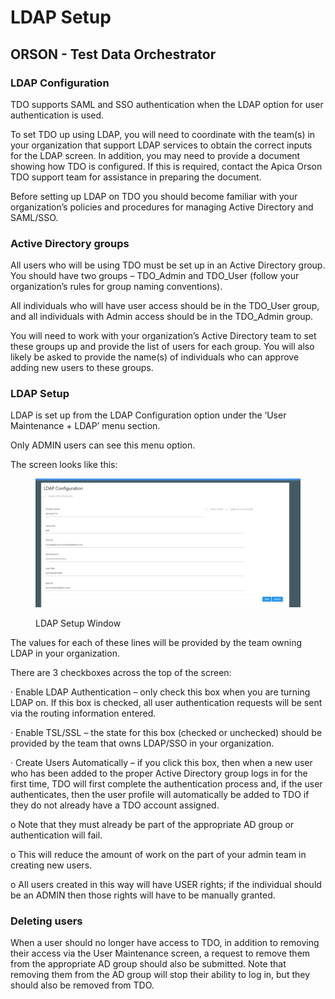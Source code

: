 # LDAP Setup

## ORSON - Test Data Orchestrator

### LDAP Configuration

TDO supports SAML and SSO authentication when the LDAP option for user authentication is used.

&#x20;

To set TDO up using LDAP, you will need to coordinate with the team(s) in your organization that support LDAP services to obtain the correct inputs for the LDAP screen.  In addition, you may need to provide a document showing how TDO is configured.  If this is required, contact the Apica Orson TDO support team for assistance in preparing the document.

&#x20;

Before setting up LDAP on TDO you should become familiar with your organization’s policies and procedures for managing Active Directory and SAML/SSO.

### &#x20;Active Directory groups

All users who will be using TDO must be set up in an Active Directory group. You should have two groups – TDO\_Admin and TDO\_User (follow your organization’s rules for group naming conventions).

&#x20;

All individuals who will have user access should be in the TDO\_User group, and all individuals with Admin access should be in the TDO\_Admin group.

&#x20;

You will need to work with your organization’s Active Directory team to set these groups up and provide the list of users for each group.  You will also likely be asked to provide the name(s) of individuals who can approve adding new users to these groups.

&#x20;&#x20;

### LDAP Setup

LDAP is set up from the LDAP Configuration option under the ‘User Maintenance + LDAP’ menu section.&#x20;

&#x20;

Only ADMIN users can see this menu option.

&#x20;

The screen looks like this:

&#x20;

<figure><img src="../../../.gitbook/assets/image (10).png" alt=""><figcaption><p>LDAP Setup Window</p></figcaption></figure>

&#x20;

The values for each of these lines will be provided by the team owning LDAP in your organization.&#x20;

&#x20;

There are 3 checkboxes across the top of the screen:

·       Enable LDAP Authentication – only check this box when you are turning LDAP on.  If this box is checked, all user authentication requests will be sent via the routing information entered.&#x20;

·       Enable TSL/SSL – the state for this box (checked or unchecked) should be provided by the team that owns LDAP/SSO in your organization.

·       Create Users Automatically – if you click this box, then when a new user who has been added to the proper Active Directory group logs in for the first time, TDO will first complete the authentication process and, if the user authenticates, then the user profile will automatically be added to TDO if they do not already have a TDO account assigned.

o   Note that they must already be part of the appropriate AD group or authentication will fail.

o   This will reduce the amount of work on the part of your admin team in creating new users.

o   All users created in this way will have USER rights; if the individual should be an ADMIN then those rights will have to be manually granted.

&#x20;

### Deleting users

When a user should no longer have access to TDO, in addition to removing their access via the User Maintenance screen, a request to remove them from the appropriate AD group should also be submitted.  Note that removing them from the AD group will stop their ability to log in, but they should also be removed from TDO.
